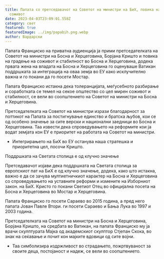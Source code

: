 ```yaml
---
title: Папата со претседавачот на Советот на министри на БиХ, повика на градење
  соживот
date: 2023-04-03T23:09:01.558Z
category: свет
featured: true
featuredImage: ../img/papabih.png.webp
author: Вардарски
---
```


Папата Франциско на приватна аудиенција ја прими претседателката на Советот на министри на Босна и Херцеговина, Борјана Кришто и повика на градење на соживот и стабилност во Босна и Херцеговина, додека првата жена на владата на Босна и Херцеговина го оценуваше Ватикан поддршката за интеграција на оваа земја во ЕУ како исклучително важна и го покани да го посети Мостар.

Папата Франциско истакна дека толеранцијата, меѓусебното разбирање и соработката се темел на секое општество со цел мирен соживот и стабилност, се вели во соопштението на Советот на министри на Босна и Херцеговина.

Претседателката на Советот на министри изрази благодарност за поттикот на Папата за постигнување единство и братска љубов, кои се од особено значење за сите верски и национални заедници во Босна и Херцеговина. Таа извести дека спроведувањето на реформите кои ја водат земјата кон ЕУ е приоритет на работата на Советот на министри.

- Интегрирањето на БиХ во ЕУ останува наша стратешка и приоритетна цел, посочи Кришто.

Поддршката на Светата столица е од клучно значење

Претседавачот изјави дека поддршката на Светата столица за европскиот пат на БиХ е од клучно значење, додека, како што истакна, важно е да се зачува мултиетничкиот карактер на Босна и Херцеговина со спроведувањето на уставните реформи и измените на Изборниот закон. на БиХ. Кристо го покани Светиот Отец во официјална посета на Босна и Херцеговина во Мостар и Херцеговина.

Папата Франциско го посети Сараево во 2015 година, а пред него папата Јован Павле Втори. ги посети Сараево и Бања Лука во 1997 и 2003 година.

Претседателката на Советот на министри на Босна и Херцеговина, Борјана Кришто, на средбата во Ватикан, на папата Франциско му ја врачи скулптурата Мајка од академскиот скулптор Стјепан Скока, во знак на сеќавање и почит кон мајките вдовици од сите војни.

- Таа симболизира издржливост во страдањето, пожртвуваност за своите деца, постојаност и надеж, се вели во соопштението.
